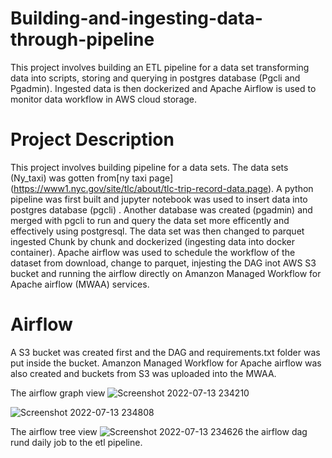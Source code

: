 # Building-and-ingesting-data-through-pipeline
This project involves building an ETL pipeline for a data set transforming data into scripts, storing and querying in postgres database (Pgcli and Pgadmin). Ingested data is then dockerized and Apache Airflow is used to monitor data workflow in AWS cloud storage.

# Project Description
This project involves building pipeline for a data sets. The data sets (Ny_taxi) was gotten from[ny taxi page] (https://www1.nyc.gov/site/tlc/about/tlc-trip-record-data.page). A python pipeline was first built and jupyter notebook was used to insert data into postgres database (pgcli) . Another database was created (pgadmin) and merged with pgcli to run and query the data set more efficently and effectively using postgresql. The data set was then changed to parquet ingested Chunk by chunk and dockerized (ingesting data into docker container). Apache airflow was used to schedule the workflow of the dataset from download, change to parquet, injesting the DAG inot AWS S3 bucket and running the airflow directly on Amanzon Managed Workflow for Apache airflow (MWAA) services.


# Airflow
A S3 bucket was created first and the DAG and requirements.txt folder was put inside the bucket.
Amanzon Managed Workflow for Apache airflow  was also created and buckets from S3 was uploaded into the MWAA.

The airflow graph view 
![Screenshot 2022-07-13 234210](https://user-images.githubusercontent.com/41475769/179023337-8f98f643-a841-4975-8eb4-21dda4f3fc89.png)

![Screenshot 2022-07-13 234808](https://user-images.githubusercontent.com/41475769/179023421-d716c18e-3a8a-4de4-bde3-f0348cf921cf.png)

The airflow tree view
![Screenshot 2022-07-13 234626](https://user-images.githubusercontent.com/41475769/179023639-f1f90fb3-f3e7-448b-8080-3c6be2361c4d.png)
the airflow dag rund daily job to the etl pipeline.

